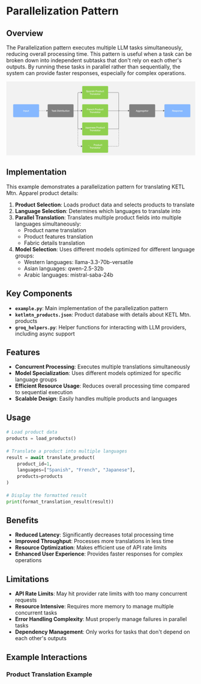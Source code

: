 # Parallelization Pattern

## Overview

The Parallelization pattern executes multiple LLM tasks simultaneously, reducing overall processing time. This pattern is useful when a task can be broken down into independent subtasks that don't rely on each other's outputs. By running these tasks in parallel rather than sequentially, the system can provide faster responses, especially for complex operations.

![Parallelization Pattern Diagram](./Parallelization.jpg)

## Implementation

This example demonstrates a parallelization pattern for translating KETL Mtn. Apparel product details:

1. **Product Selection**: Loads product data and selects products to translate
2. **Language Selection**: Determines which languages to translate into
3. **Parallel Translation**: Translates multiple product fields into multiple languages simultaneously:
   - Product name translation
   - Product features translation
   - Fabric details translation
4. **Model Selection**: Uses different models optimized for different language groups:
   - Western languages: llama-3.3-70b-versatile
   - Asian languages: qwen-2.5-32b
   - Arabic languages: mistral-saba-24b

## Key Components

- **`example.py`**: Main implementation of the parallelization pattern
- **`ketlmtn_products.json`**: Product database with details about KETL Mtn. products
- **`groq_helpers.py`**: Helper functions for interacting with LLM providers, including async support

## Features

- **Concurrent Processing**: Executes multiple translations simultaneously
- **Model Specialization**: Uses different models optimized for specific language groups
- **Efficient Resource Usage**: Reduces overall processing time compared to sequential execution
- **Scalable Design**: Easily handles multiple products and languages

## Usage

```python
# Load product data
products = load_products()

# Translate a product into multiple languages
result = await translate_product(
    product_id=1,
    languages=["Spanish", "French", "Japanese"],
    products=products
)

# Display the formatted result
print(format_translation_result(result))
```

## Benefits

- **Reduced Latency**: Significantly decreases total processing time
- **Improved Throughput**: Processes more translations in less time
- **Resource Optimization**: Makes efficient use of API rate limits
- **Enhanced User Experience**: Provides faster responses for complex operations

## Limitations

- **API Rate Limits**: May hit provider rate limits with too many concurrent requests
- **Resource Intensive**: Requires more memory to manage multiple concurrent tasks
- **Error Handling Complexity**: Must properly manage failures in parallel tasks
- **Dependency Management**: Only works for tasks that don't depend on each other's outputs

## Example Interactions

### Product Translation Example
